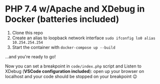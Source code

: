 # PHP 7.4 w/Apache and XDebug in Docker (batteries included)

1. Clone this repo
2. Create an alias to loopback network interface `sudo ifconfig lo0 alias 10.254.254.254`
3. Start the container with `docker-compose up --build`

...and you're ready to go! 

Now you can set a breakpoint in `code/index.php` script and Listen to XDebug (**VSCode configuration included**): open up your browser on localhost and your code should be stopped on your breakpoint 😉